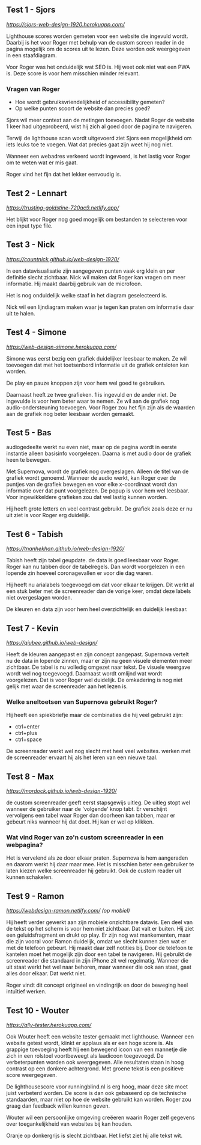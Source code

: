 ## Test 1 - Sjors
*https://sjors-web-design-1920.herokuapp.com/*

Lighthouse scores worden gemeten voor een website die ingevuld wordt. Daarbij is het voor Roger met behulp van de custom screen reader in de pagina mogelijk om de scores uit te lezen. Deze worden ook weergegeven in een staafdiagram.

Voor Roger was het onduidelijk wat SEO is. Hij weet ook niet wat een PWA is. Deze score is voor hem misschien minder relevant.

### Vragen van Roger
- Hoe wordt gebruiksvriendelijkheid of accessibility gemeten? 
- Op welke punten scoort de website dan precies goed?

Sjors wil meer context aan de metingen toevoegen.
Nadat Roger de website 1 keer had uitgeprobeerd, wist hij zich al goed door de pagina te navigeren.

Terwijl de lighthouse scan wordt uitgevoerd ziet Sjors een mogelijkheid om iets leuks toe te voegen. Wat dat precies gaat zijn weet hij nog niet.

Wanneer een webadres verkeerd wordt ingevoerd, is het lastig voor Roger om te weten wat er mis gaat.

Roger vind het fijn dat het lekker eenvoudig is.

## Test 2 - Lennart
*https://trusting-goldstine-720ac9.netlify.app/*

Het blijkt voor Roger nog goed mogelijk om bestanden te selecteren voor een input type file.

## Test 3 - Nick
*https://countnick.github.io/web-design-1920/*

In een datavisualisatie zijn aangegeven punten vaak erg klein en per definitie slecht zichtbaar. Nick wil maken dat Roger kan vragen om meer informatie. Hij maakt daarbij gebruik van de microfoon. 

Het is nog onduidelijk welke staaf in het diagram geselecteerd is.

Nick wil een lijndiagram maken waar je tegen kan praten om informatie daar uit te halen. 

## Test 4 - Simone
*https://web-design-simone.herokuapp.com/*

Simone was eerst bezig een grafiek duidelijker leesbaar te maken. Ze wil toevoegen dat met het toetsenbord informatie uit de grafiek ontsloten kan worden.

De play en pauze knoppen zijn voor hem wel goed te gebruiken.

Daarnaast heeft ze twee grafieken. 1 is ingevuld en de ander niet. De ingevulde is voor hem beter waar te nemen. Ze wil aan de grafiek nog audio-ondersteuning toevoegen. Voor Roger zou het fijn zijn als de waarden aan de grafiek nog beter leesbaar worden gemaakt.

## Test 5 - Bas


audiogedeelte werkt nu even niet, maar op de pagina wordt in eerste instantie alleen basisinfo voorgelezen. Daarna is met audio door de grafiek heen te bewegen.

Met Supernova, wordt de grafiek nog overgeslagen. Alleen de titel van de grafiek wordt genoemd. Wanneer de audio werkt, kan Roger over de puntjes van de grafiek bewegen en voor elke x-coordinaat wordt dan informatie over dat punt voorgelezen. De popup is voor hem wel leesbaar. Voor ingewikkeldere grafieken zou dat wel lastig kunnen worden. 

Hij heeft grote letters en veel contrast gebruikt. De grafiek zoals deze er nu uit ziet is voor Roger erg duidelijk.

## Test 6 - Tabish
*https://tnanhekhan.github.io/web-design-1920/*

Tabish heeft zijn tabel geupdate. de data is goed leesbaar voor Roger. Roger kan nu tabben door de tabelregels. Dan wordt voorgelezen in een lopende zin hoeveel coronagevallen er voor die dag waren.

Hij heeft nu arialabels toegevoegd om dat voor elkaar te krijgen. Dit werkt al een stuk beter met de screenreader dan de vorige keer, omdat deze labels niet overgeslagen worden.

De kleuren en data zijn voor hem heel overzichtelijk en duidelijk leesbaar.

## Test 7 - Kevin
*https://qiubee.github.io/web-design/*

Heeft de kleuren aangepast en zijn concept aangepast. Supernova vertelt nu de data in lopende zinnen, maar er zijn nu geen visuele elementen meer zichtbaar. De tabel is nu volledig omgezet naar tekst. De visuele weergave wordt wel nog toegevoegd. Daarnaast wordt omlijnd wat wordt voorgelezen. Dat is voor Roger wel duidelijk. De omkadering is nog niet gelijk met waar de screenreader aan het lezen is. 

### Welke sneltoetsen van Supernova gebruikt Roger?
Hij heeft een spiekbriefje maar de combinaties die hij veel gebruikt zijn:
- ctrl+enter
- ctrl+plus
- ctrl+space

De screenreader werkt wel nog slecht met heel veel websites. werken met de screenreader ervaart hij als het leren van een nieuwe taal.

## Test 8 - Max
*https://mordock.github.io/web-design-1920/*

de custom screenreader geeft eerst stapsgewijs uitleg. De uitleg stopt wel wanneer de gebruiker naar de 'volgende' knop tabt. Er verschijnt vervolgens een tabel waar Roger dan doorheen kan tabben, maar er gebeurt niks wanneer hij dat doet. Hij kan er wel op klikken. 

### Wat vind Roger van zo'n custom screenreader in een webpagina?
Het is vervelend als ze door elkaar praten. Supernova is hem aangeraden en daarom werkt hij daar maar mee. Het is misschien beter een gebruiker te laten kiezen welke screenreader hij gebruikt. Ook de custom reader uit kunnen schakelen.

## Test 9 - Ramon
*https://webdesign-ramon.netlify.com/ (op mobiel)*

Hij heeft verder gewerkt aan zijn mobiele onzichtbare datavis.
Een deel van de tekst op het scherm is voor hem niet zichtbaar. Dat valt er buiten.
Hij ziet een geluidsfragment en drukt op play. Er zijn nog wat mankementen, maar die zijn vooral voor Ramon duidelijk, omdat we slecht kunnen zien wat er met de telefoon gebeurt. Hij maakt daar zelf notities bij. Door de telefoon te kantelen moet het mogelijk zijn door een tabel te navigeren. Hij gebruikt de screenreader die standaard in zijn iPhone zit wel regelmatig. Wanneer die uit staat werkt het wel naar behoren, maar wanneer die ook aan staat, gaat alles door elkaar. Dat werkt niet. 

Roger vindt dit concept origineel en vindingrijk en door de beweging heel intuïtief werken.

## Test 10 - Wouter
*https://ally-tester.herokuapp.com/*

Ook Wouter heeft een website tester gemaakt met lighthouse. Wanneer een website getest wordt, klinkt er applaus als er een hoge score is. Als grappige toevoeging heeft hij een bewegend icoon van een mannetje die zich in een rolstoel voortbeweegt als laadicoon toegevoegd. De verbeterpunten worden ook weergegeven. Alle resultaten staan in hoog contrast op een donkere achtergrond. Met groene tekst is een positieve score weergegeven. 

De lighthousescore voor runningblind.nl is erg hoog, maar deze site moet juist verbeterd worden. De score is dan ook gebaseerd op de technische standaarden, maar niet op hoe de website gebruikt kan worden. Roger zou graag dan feedback willen kunnen geven.

Wouter wil een persoonlijke omgeving creëeren waarin Roger zelf gegevens over toegankelijkheid van websites bij kan houden.

Oranje op donkergrijs is slecht zichtbaar. Het liefst ziet hij alle tekst wit. 